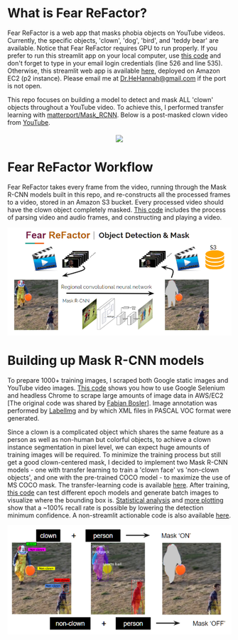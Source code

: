 # What is Fear ReFactor?
Fear ReFactor is a web app that masks phobia objects on YouTube videos. Currently, the specific objects, 'clown', 'dog', 'bird', and 'teddy bear' are available.
Notice that Fear ReFactor requires GPU to run properly. If you prefer to run this streamlit app on your local computer, use [this code](https://github.com/HannahhoHe/Fear-ReFactor-Mask-R-CNN-Transfer-Learning/blob/master/FearReFactor_streamlit_pub.py) and don't forget to type in your email login credentials (line 526 and line 535). Otherwise, this streamlit web app is available [here](http://www.cnnanalytics.xyz/), deployed on Amazon EC2 (p2 instance). Please email me at Dr.HeHannah@gmail.com if the port is not open.   

This repo focuses on building a model to detect and mask ALL 'clown' objects throughout a YouTube video. To achieve this, I performed transfer learning with [matterport/Mask_RCNN](https://github.com/matterport/Mask_RCNN). Below is a post-masked clown video from [YouTube](https://www.youtube.com/watch?v=GGOMD2DlJUY&t=107s).  

<p align="center">
  <img align="middle" width="450" src="https://media.giphy.com/media/JKNU8C5W2Iotqi86Zo/giphy.gif">
</p>

# Fear ReFactor Workflow
Fear ReFactor takes every frame from the video, running through the Mask R-CNN models built in this repo, and re-constructs all the processed frames to a video, stored in an Amazon S3 bucket. Every processed video should have the clown object completely masked. [This code](https://github.com/HannahhoHe/Fear-ReFactor-Mask-R-CNN-Transfer-Learning/blob/master/vid-im.ipynb) includes the process of parsing video and audio frames, and constructing and playing a video.    

<p align="center">
  <img align="middle" width="700" src="flow.PNG">
</p>

# Building up Mask R-CNN models 
To prepare 1000+ training images, I scraped both Google static images and YouTube video images. [This code](https://github.com/HannahhoHe/Fear-ReFactor-Mask-R-CNN-Transfer-Learning/blob/master/google-im.ipynb) shows you how to use Google Selenium and headless Chrome to scrape large amounts of image data in AWS/EC2 [The original code was shared by [Fabian Bosler](https://towardsdatascience.com/image-scraping-with-python-a96feda8af2d)]. Image annotation was performed by [LabelImg](https://github.com/tzutalin/labelImg) and by which XML files in PASCAL VOC format were generated.

Since a clown is a complicated object which shares the same feature as a person as well as non-human but colorful objects, to achieve a clown instance segmentation in pixel level, we can expect huge amounts of training images will be required. To minimize the training process but still get a good clown-centered mask, I decided to implement two Mask R-CNN models - one with transfer learning to train a 'clown face' vs 'non-clown objects', and one with the pre-trained COCO model - to maximize the use of MS COCO mask. The transfer-learning code is available [here](https://github.com/HannahhoHe/Fear-ReFactor-Mask-R-CNN-Transfer-Learning/blob/master/train.ipynb). After training, [this code](https://github.com/HannahhoHe/Fear-ReFactor-Mask-R-CNN-Transfer-Learning/blob/master/test.ipynb) can test different epoch models and generate batch images to visualize where the bounding box is. [Statistical analysis](https://github.com/HannahhoHe/Fear-ReFactor-Mask-R-CNN-Transfer-Learning/blob/master/ana-1.ipynb) and [more plotting](https://github.com/HannahhoHe/Fear-ReFactor-Mask-R-CNN-Transfer-Learning/blob/master/ana-2.ipynb) show that a ~100% recall rate is possible by lowering the detection minimum confidence. A non-streamlit actionable code is also available [here](https://github.com/HannahhoHe/Fear-ReFactor-Mask-R-CNN-Transfer-Learning/blob/master/act.ipynb).  


<p align="center">
  <img align="middle" width="700" src="Mask_determination.PNG">
</p>
